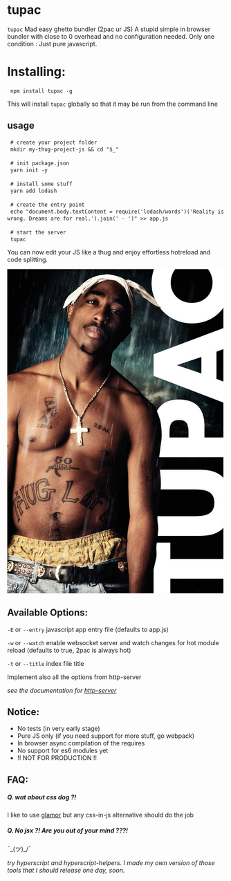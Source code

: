 # tupac
`tupac` Mad easy ghetto bundler (2pac ur JS)
A stupid simple in browser bundler with close to 0 overhead
and no configuration needed.
Only one condition : Just pure javascript.


# Installing:

     npm install tupac -g

This will install `tupac` globally so that it may be run from the command line

## usage
     # create your project folder
     mkdir my-thug-project-js && cd "$_"

     # init package.json
     yarn init -y

     # install some stuff
     yarn add lodash

     # create the entry point
     echo "document.body.textContent = require('lodash/words')('Reality is wrong. Dreams are for real.').join(' - ')" >> app.js

     # start the server
     tupac

You can now edit your JS like a thug and enjoy effortless hotreload and code splitting.

![](https://github.com/kigiri/tupac/raw/master/poster.jpg)


## Available Options:
`-E` or `--entry` javascript app entry file (defaults to app.js)

`-w` or `--watch` enable websocket server and watch changes for hot module reload (defaults to true, 2pac is always hot)

`-t` or `--title` index file title

Implement also all the options from http-server

*see the documentation for [http-server](https://github.com/indexzero/http-server)*

## Notice:
  - No tests (in very early stage)
  - Pure JS only (if you need support for more stuff, go webpack)
  - In browser async compilation of the requires
  - No support for es6 modules yet
  - !! NOT FOR PRODUCTION !!

## FAQ:
##### Q. wat about css dog ?!
I like to use [glamor](https://github.com/threepointone/glamor) but any css-in-js alternative should do the job

##### Q. No jsx ?! Are you out of your mind ???!
¯\_(ツ)_/¯

*try hyperscript and hyperscript-helpers. I made my own version of those tools that I should release one day, soon.*